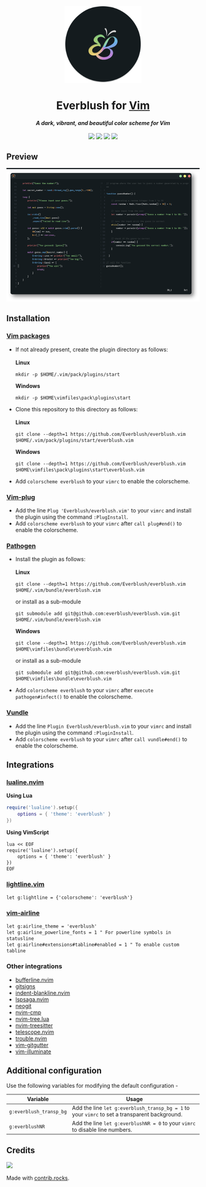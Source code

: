 <div align="center">
    <img src="https://raw.githubusercontent.com/Everblush/assets/main/logo.png" height="200px" width="200px" alt="logo" />
</div> 

<h1 align="center">Everblush for <a href="https://github.com/vim/vim">Vim</a></h1>

<h4 align="center"><i>A dark, vibrant, and beautiful color scheme for Vim</i></h4>

<p align="center">
    <a href="https://github.com/Everblush/everblush.vim/stars"><img src="https://img.shields.io/github/stars/Everblush/everblush.vim?color=e57474&labelColor=1e2528&style=for-the-badge"></a>
    <a href="https://github.com/Everblush/everblush.vim/issues"><img src="https://img.shields.io/github/issues/Everblush/everblush.vim?color=67b0e8&labelColor=1e2528&style=for-the-badge"></a>
    <a href="https://github.com/Everblush/everblush.vim/blob/main/LICENSE"><img src="https://img.shields.io/static/v1?label=license&message=MIT&color=8ccf7e&labelColor=1e2528&style=for-the-badge"></a>
    <a href="https://github.com/Everblush/everblush.vim/network/members"><img src="https://img.shields.io/github/forks/Everblush/everblush.vim?color=e5c76b&labelColor=1e2528&style=for-the-badge"></a>
</p>

## Preview

<div align="center">
    <img src="https://raw.githubusercontent.com/Everblush/assets/main/vim/img.png">
</div>

## Installation

### [Vim packages](https://vimhelp.org/repeat.txt.html#packages)
- If not already present, create the plugin directory as follows:<br><br>
    **Linux**

    ```
    mkdir -p $HOME/.vim/pack/plugins/start
    ```
    **Windows**

    ```
    mkdir -p $HOME\vimfiles\pack\plugins\start
    ```
- Clone this repository to this directory as follows:<br><br>
    **Linux**

    ```
    git clone --depth=1 https://github.com/Everblush/everblush.vim $HOME/.vim/pack/plugins/start/everblush.vim
    ```
    **Windows**

    ```
    git clone --depth=1 https://github.com/Everblush/everblush.vim $HOME\vimfiles\pack\plugins\start\everblush.vim
    ```
- Add `colorscheme everblush` to your `vimrc` to enable the colorscheme.

### [Vim-plug](https://github.com/junegunn/vim-plug)
- Add the line `Plug 'Everblush/everblush.vim'` to your `vimrc` and install the plugin using the command `:PlugInstall`.
- Add `colorscheme everblush` to your `vimrc` after `call plug#end()` to enable the colorscheme.

### [Pathogen](https://github.com/tpope/vim-pathogen)
- Install the plugin as follows:<br><br>
    **Linux**

    ```
    git clone --depth=1 https://github.com/Everblush/everblush.vim $HOME/.vim/bundle/everblush.vim
    ```
    or install as a sub-module
    ```
    git submodule add git@github.com:everblush/everblush.vim.git $HOME/.vim/bundle/everblush.vim 
    ```
    **Windows**

    ```
    git clone --depth=1 https://github.com/Everblush/everblush.vim $HOME\vimfiles\bundle\everblush.vim
    ```
    or install as a sub-module
    ```
    git submodule add git@github.com:everblush/everblush.vim.git $HOME\vimfiles\bundle\everblush.vim
    ```
- Add `colorscheme everblush` to your `vimrc` after `execute pathogen#infect()` to enable the colorscheme.

### [Vundle](https://github.com/VundleVim/Vundle.vim)
- Add the line `Plugin Everblush/everblush.vim` to your `vimrc` and install the plugin using the command `:PluginInstall`.
- Add `colorscheme everblush` to your `vimrc` after `call vundle#end()` to enable the colorscheme.

## Integrations

### [lualine.nvim](https://github.com/nvim-lualine/lualine.nvim)

**Using Lua**
```lua
require('lualine').setup({
    options = { 'theme': 'everblush' }
})
```
**Using VimScript**
```vim
lua << EOF
require('lualine').setup({
    options = { 'theme': 'everblush' }
})
EOF
```

### [lightline.vim](https://github.com/itchyny/lightline.vim)

```vim
let g:lightline = {'colorscheme': 'everblush'}
```

### [vim-airline](https://github.com/vim-airline/vim-airline)

```vim
let g:airline_theme = 'everblush'
let g:airline_powerline_fonts = 1 " For powerline symbols in statusline
let g:airline#extensions#tabline#enabled = 1 " To enable custom tabline
```

### Other integrations

- [bufferline.nvim](https://github.com/akinsho/bufferline.nvim) 
- [gitsigns](https://github.com/lewis6991/gitsigns.nvim)
- [indent-blankline.nvim](https://github.com/lukas-reineke/indent-blankline.nvim)
- [lspsaga.nvim](https://github.com/glepnir/lspsaga.nvim)
- [neogit](https://github.com/TimUntersberger/neogit)
- [nvim-cmp](https://github.com/hrsh7th/nvim-cmp)
- [nvim-tree.lua](https://github.com/nvim-tree/nvim-tree.lua)
- [nvim-treesitter](https://github.com/nvim-treesitter/nvim-treesitter)
- [telescope.nvim](https://github.com/nvim-telescope/telescope.nvim)
- [trouble.nvim](https://github.com/folke/trouble.nvim)
- [vim-gitgutter](https://github.com/airblade/vim-gitgutter)
- [vim-illuminate](https://github.com/RRethy/vim-illuminate)

## Additional configuration

Use the following variables for modifying the default configuration -

| Variable | Usage |
| -------- | ----- |
| `g:everblush_transp_bg` | Add the line `let g:everblush_transp_bg = 1` to your `vimrc` to set a transparent background. |
| `g:everblushNR` | Add the line `let g:everblushNR = 0` to your `vimrc` to disable line numbers. |
## Credits

<a href="https://github.com/Everblush/everblush.vim/graphs/contributors">
    <img src="https://contrib.rocks/image?repo=Everblush/everblush.vim" />
</a>

Made with [contrib.rocks](https://contrib.rocks).
